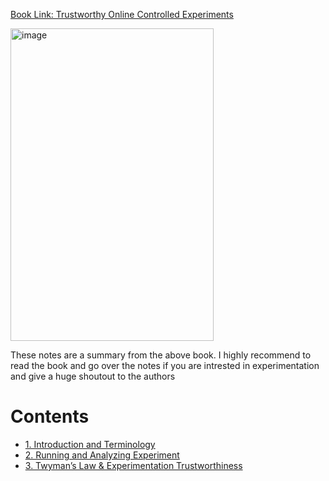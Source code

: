 [Book Link: Trustworthy Online Controlled Experiments](https://www.amazon.com/Trustworthy-Online-Controlled-Experiments-Practical-ebook/dp/B0845Y3DJV)


<img width="325" height="500" alt="image" src="https://github.com/user-attachments/assets/e05fd7da-0407-4b57-9c62-8e8cb737b0d1" />

These notes are a summary from the above book. I highly recommend to read the book and go over the notes if you are intrested in experimentation and give a huge shoutout to the authors

# Contents
- [1. Introduction and Terminology](Chapter1.md)
- [2. Running and Analyzing Experiment](Chapter2.md)
- [3. Twyman’s Law & Experimentation Trustworthiness](Chapter3.md)
